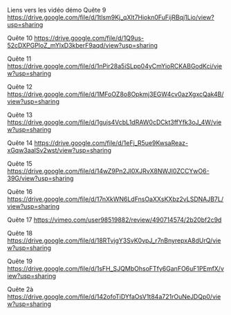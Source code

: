 Liens vers les vidéo démo 
Quête 9
https://drive.google.com/file/d/1tlsm9Kj_qXlt7Hiokn0FuFijRBqj1Lio/view?usp=sharing 

Quête 10
https://drive.google.com/file/d/1Q9us-52cDXPGPloZ_mYlxD3kberF9aqd/view?usp=sharing

Quête 11
https://drive.google.com/file/d/1nPir28a5iSLpp04yCmYioRCKABGodKci/view?usp=sharing 

Quête 12
https://drive.google.com/file/d/1MFoOZ8o8Opkmj3EGW4cv0azXgxcQak4B/view?usp=sharing

Quête 13
https://drive.google.com/file/d/1gujs4VcbL1dRAW0cDCkt3ffYfk3oJ_4W/view?usp=sharing 

Quête 14
https://drive.google.com/file/d/1eFj_R5ue9KwsaReaz-xGqw3aaISv2wst/view?usp=sharing

Quête 15
https://drive.google.com/file/d/14wZ9Pn2Jl0XJRvX8NWJI0ZCCYwO6-39G/view?usp=sharing

Quête 16
https://drive.google.com/file/d/17nXkWN6LdFnsOaXXsKXbz2vLSDNAJB7L/view?usp=sharing

Quête 17
https://vimeo.com/user98519882/review/490714574/2b20bf2c9d 

Quête 18
https://drive.google.com/file/d/18RTvjgY3SvK0vpJ_r7nBnyrepxA8dUrQ/view?usp=sharing

Quête 19
https://drive.google.com/file/d/1sFH_SJQMbOhsoFTfy6GanFO6uF1PEmfX/view?usp=sharing

Quête 2à 
https://drive.google.com/file/d/142ofoTiDYfaOsV1t84a721rOuNeJDQp0/view?usp=sharing